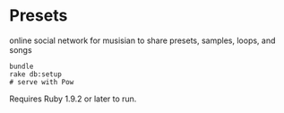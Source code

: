 # Presets

online social network for musisian to share presets, samples, loops, and songs 



```
bundle
rake db:setup
# serve with Pow
```

Requires Ruby 1.9.2 or later to run.
